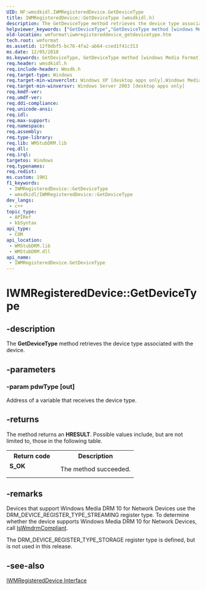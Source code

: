 ```yaml
---
UID: NF:wmsdkidl.IWMRegisteredDevice.GetDeviceType
title: IWMRegisteredDevice::GetDeviceType (wmsdkidl.h)
description: The GetDeviceType method retrieves the device type associated with the device.
helpviewer_keywords: ["GetDeviceType","GetDeviceType method [windows Media Format]","GetDeviceType method [windows Media Format]","IWMRegisteredDevice interface","IWMRegisteredDevice interface [windows Media Format]","GetDeviceType method","IWMRegisteredDevice.GetDeviceType","IWMRegisteredDevice::GetDeviceType","IWMRegisteredDeviceGetDeviceType","wmformat.iwmregistereddevice_getdevicetype","wmsdkidl/IWMRegisteredDevice::GetDeviceType"]
old-location: wmformat\iwmregistereddevice_getdevicetype.htm
tech.root: wmformat
ms.assetid: 12f0dbf5-bc76-4fa2-ab64-cced1f41c313
ms.date: 12/05/2018
ms.keywords: GetDeviceType, GetDeviceType method [windows Media Format], GetDeviceType method [windows Media Format],IWMRegisteredDevice interface, IWMRegisteredDevice interface [windows Media Format],GetDeviceType method, IWMRegisteredDevice.GetDeviceType, IWMRegisteredDevice::GetDeviceType, IWMRegisteredDeviceGetDeviceType, wmformat.iwmregistereddevice_getdevicetype, wmsdkidl/IWMRegisteredDevice::GetDeviceType
req.header: wmsdkidl.h
req.include-header: Wmsdk.h
req.target-type: Windows
req.target-min-winverclnt: Windows XP [desktop apps only],Windows Media Format 9.5 SDK
req.target-min-winversvr: Windows Server 2003 [desktop apps only]
req.kmdf-ver: 
req.umdf-ver: 
req.ddi-compliance: 
req.unicode-ansi: 
req.idl: 
req.max-support: 
req.namespace: 
req.assembly: 
req.type-library: 
req.lib: WMStubDRM.lib
req.dll: 
req.irql: 
targetos: Windows
req.typenames: 
req.redist: 
ms.custom: 19H1
f1_keywords:
 - IWMRegisteredDevice::GetDeviceType
 - wmsdkidl/IWMRegisteredDevice::GetDeviceType
dev_langs:
 - c++
topic_type:
 - APIRef
 - kbSyntax
api_type:
 - COM
api_location:
 - WMStubDRM.lib
 - WMStubDRM.dll
api_name:
 - IWMRegisteredDevice.GetDeviceType
---
```


# IWMRegisteredDevice::GetDeviceType


## -description

The <b>GetDeviceType</b> method retrieves the device type associated with the device.

## -parameters

### -param pdwType [out]

Address of a variable that receives the device type.

## -returns

The method returns an <b>HRESULT</b>. Possible values include, but are not limited to, those in the following table.

<table>
<tr>
<th>Return code</th>
<th>Description</th>
</tr>
<tr>
<td width="40%">
<dl>
<dt><b>S_OK</b></dt>
</dl>
</td>
<td width="60%">
The method succeeded.

</td>
</tr>
</table>

## -remarks

Devices that support Windows Media DRM 10 for Network Devices use the DRM_DEVICE_REGISTER_TYPE_STREAMING register type. To determine whether the device supports Windows Media DRM 10 for Network Devices, call <a href="https://docs.microsoft.com/windows/desktop/api/wmsdkidl/nf-wmsdkidl-iwmregistereddevice-iswmdrmcompliant">IsWmdrmCompliant</a>.

The DRM_DEVICE_REGISTER_TYPE_STORAGE register type is defined, but is not used in this release.

## -see-also

<a href="https://docs.microsoft.com/windows/desktop/api/wmsdkidl/nn-wmsdkidl-iwmregistereddevice">IWMRegisteredDevice Interface</a>

